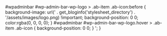 <?php 

// Logo must me 16x16 px 
// Upload the logo in your theme's assets/images folder

add_action('wp_before_admin_bar_render', 'my_custom_logo');
function my_custom_logo() {
  echo '
    <style type="text/css">
      #wpadminbar #wp-admin-bar-wp-logo > .ab-item .ab-icon:before {
        background-image: url(' . get_bloginfo('stylesheet_directory') . '/assets/images/logo.png) !important;
        background-position: 0 0;
        color:rgba(0, 0, 0, 0);
      }
      #wpadminbar #wp-admin-bar-wp-logo.hover > .ab-item .ab-icon {
        background-position: 0 0;
      }
    </style>
  ';
}
